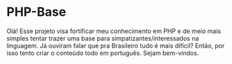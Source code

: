 # PHP-Base
Olá! Esse projeto visa fortificar meu conhecimento em PHP e de meio mais simples tentar trazer uma base para simpatizantes/interessados na linguagem. Já ouviram falar que pra Brasileiro tudo é mais difícil? Então, por isso tento criar o conteúdo todo em português. Sejam bem-vindos.
